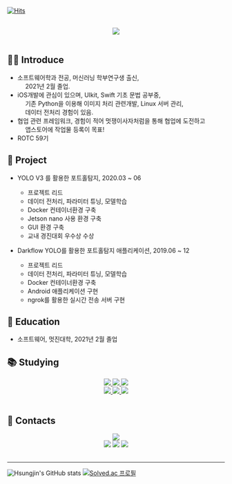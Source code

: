[![Hits](https://hits.seeyoufarm.com/api/count/incr/badge.svg?url=https%3A%2F%2Fgithub.com%2FHsungjin&count_bg=%2350BAEC&title_bg=%23555555&icon=&icon_color=%23E7E7E7&title=hits&edge_flat=false)](https://github.com/Hsungjin)

<br/>

<center>
<img src="https://capsule-render.vercel.app/api?type=cylinder&color=auto&text=iOS%20Developer&fontAlignY=45&fontSize=40&height=150&desc=황성진&descAlignY=70">  
</center>

<br/>

## 🧑🏻 Introduce
* 소프트웨어학과 전공, 머신러닝 학부연구생 출신, <br/>
  2021년 2월 졸업. <br/>
* iOS개발에 관심이 있으며, UIkit, Swift 기초 문법 공부중,<br/>
  기존 Python을 이용해 이미지 처리 관련개발, Linux 서버 관리,<br/>
  데이터 전처리 경험이 있음.<br/>
* 협업 관련 프레임워크, 경험이 적어 멋쟁이사자처럼을 통해 협업에 도전하고 <br/>
    앱스토어에 작업물 등록이 목표!<br/>
* ROTC 59기<br/>

## 🔖 Project
* YOLO V3 를 활용한 포트홀탐지, 2020.03 ~ 06
  * 프로젝트 리드
  * 데이터 전처리, 파라미터 튜닝, 모델학습
  * Docker 컨테이너환경 구축
  * Jetson nano 사용 환경 구축
  * GUI 환경 구축
  * 교내 경진대회 우수상 수상

* Darkflow YOLO를 활용한 포트홀탐지 애플리케이션, 2019.06 ~ 12
  * 프로젝트 리드
  * 데이터 전처리, 파라미터 튜닝, 모델학습
  * Docker 컨테이너환경 구축
  * Android 애플리케이션 구현
  * ngrok를 활용한 실시간 전송 서버 구현

## 🏫 Education
* 소프트웨어, 멋진대학, 2021년 2월 졸업
  
## 📚 Studying
<center><a href="https://www.swift.org/"><img src="https://img.shields.io/badge/Swift-F05138?style=flat-square&logo=Swift&logoColor=white"/> </a>
<a href="https://www.python.org/"><img src="https://img.shields.io/badge/Python-3776AB?style=flat-square&logo=python&logoColor=white"/> </a>
<a href="https://www.docker.com/"><img src="https://img.shields.io/badge/Docker-2496ED?style=flat-square&logo=docker&logoColor=white"/> </a>
<br/>
<a href="https://www.tensorflow.org/?hl=ko"><img src="https://img.shields.io/badge/Tensorflow-FF6F00?style=flat-square&logo=tensorflow&logoColor=white"/> </a>
<a href="https://opencv.org/"><img src="https://img.shields.io/badge/OpenCV-5C3EE8?style=flat-square&logo=opencv&logoColor=white"/> </a>
<a href="https://www.thedatahunt.com/trend-insight/guide-for-yolo-object-detection"><img src="https://img.shields.io/badge/YOLO-00FFFF?style=flat-square&logo=yolo&logoColor=white"/> </a>
</center>
<br/>

## 🤙 Contacts
<center><a href="mailto:hsungjin142@gmail.com"><img src="https://img.shields.io/badge/hsungjin142@gmail.com-EA4335?style=flat-square&logo=Gmail&logoColor=black"/></a>  
<br/>
<a href="https://sj-d.tistory.com/"><img src="https://img.shields.io/badge/Tistory-000000?style=flat-square&logo=tistory&logoColor=white"/></a>
<a href="https://www.instagram.com/hsungjin__/"><img src="https://img.shields.io/badge/hsungjin__-E4405F?style=flat-square&logo=instagram&logoColor=white"/></a> 
<a href="https://github.com/Hsungjin/"><img src="https://img.shields.io/badge/Github-181717?style=flat-square&logo=github&logoColor=white"/></a>
<br/> 

</center>
<br/>
<hr/>

![Hsungjin's GitHub stats](https://github-readme-stats.vercel.app/api?username=Hsungjin&show_icons=true&theme=blue-green) [![Solved.ac 프로필](http://mazassumnida.wtf/api/v2/generate_badge?boj=hsungjin)](https://solved.ac/hsungjin)

